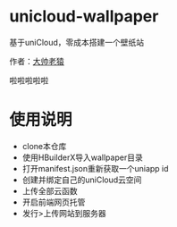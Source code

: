 # unicloud-wallpaper

基于uniCloud，零成本搭建一个壁纸站



作者：[大帅老猿](https://space.bilibili.com/422646817)

啦啦啦啦啦

# 使用说明 



- clone本仓库
- 使用HBuilderX导入wallpaper目录
- 打开manifest.json重新获取一个uniapp id
- 创建并绑定自己的uniCloud云空间
- 上传全部云函数
- 开启前端网页托管
- 发行>上传网站到服务器



